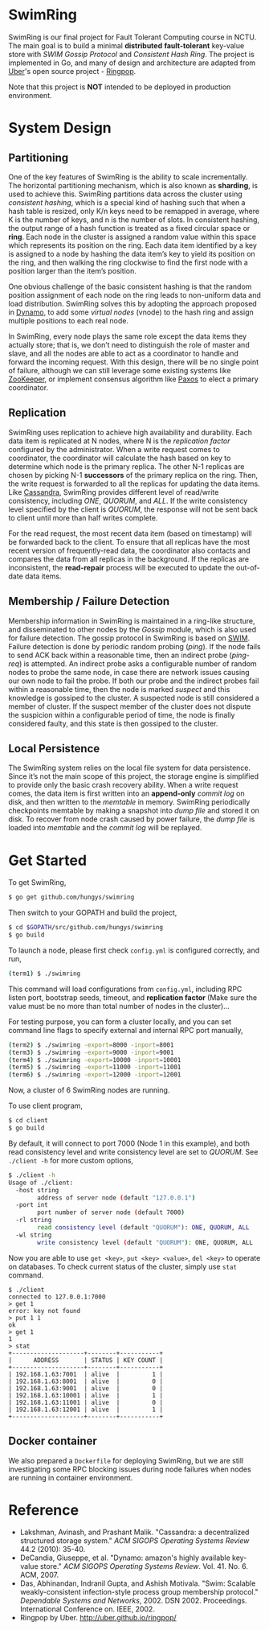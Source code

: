 SwimRing
========

SwimRing is our final project for Fault Tolerant Computing course in NCTU. The main goal is to build a minimal **distributed** **fault-tolerant** key-value store with *SWIM Gossip Protocol* and *Consistent Hash Ring*. The project is implemented in Go, and many of design and architecture are adapted from [Uber](http://www.uber.com)'s open source project - [Ringpop](https://github.com/uber/ringpop-go).

Note that this project is **NOT** intended to be deployed in production environment.

# System Design

## Partitioning

One of the key features of SwimRing is the ability to scale incrementally. The horizontal partitioning mechanism, which is also known as **sharding**, is used to achieve this. SwimRing partitions data across the cluster using *consistent hashing*, which is a special kind of hashing such that when a hash table is resized, only K/n keys need to be remapped in average, where K is the number of keys, and n is the number of slots. In consistent hashing, the output range of a hash function is treated as a fixed circular space or **ring**. Each node in the cluster is assigned a random value within this space which represents its position on the ring. Each data item identified by a key is assigned to a node by hashing the data item’s key to yield its position on the ring, and then walking the ring clockwise to find the first node with a position larger than the item’s position.

One obvious challenge of the basic consistent hashing is that the random position assignment of each node on the ring leads to non-uniform data and load distribution. SwimRing solves this by adopting the approach proposed in [Dynamo](http://www.read.seas.harvard.edu/~kohler/class/cs239-w08/decandia07dynamo.pdf), to add some *virtual nodes* (vnode) to the hash ring and assign multiple positions to each real node.

In SwimRing, every node plays the same role except the data items they actually store; that is, we don’t need to distinguish the role of master and slave, and all the nodes are able to act as a coordinator to handle and forward the incoming request. With this design, there will be no single point of failure, although we can still leverage some existing systems like [ZooKeeper](https://zookeeper.apache.org/), or implement consensus algorithm like [Paxos](http://www.cs.utexas.edu/users/lorenzo/corsi/cs380d/past/03F/notes/paxos-simple.pdf) to elect a primary coordinator.

## Replication

SwimRing uses replication to achieve high availability and durability. Each data item is replicated at N nodes, where N is the *replication factor* configured by the administrator. When a write request comes to coordinator, the coordinator will calculate the hash based on key to determine which node is the primary replica. The other N-1 replicas are chosen by picking N-1 **successors** of the primary replica on the ring. Then, the write request is forwarded to all the replicas for updating the data items. Like [Cassandra](http://cassandra.apache.org/), SwimRing provides different level of read/write consistency, including *ONE*, *QUORUM*, and *ALL*. If the write consistency level specified by the client is *QUORUM*, the response will not be sent back to client until more than half writes complete.

For the read request, the most recent data item (based on timestamp) will be forwarded back to the client. To ensure that all replicas have the most recent version of frequently-read data, the coordinator also contacts and compares the data from all replicas in the background. If the replicas are inconsistent, the **read-repair** process will be executed to update the out-of-date data items.

## Membership / Failure Detection

Membership information in SwimRing is maintained in a ring-like structure, and disseminated to other nodes by the *Gossip* module, which is also used for failure detection. The gossip protocol in SwimRing is based on [SWIM](http://citeseerx.ist.psu.edu/viewdoc/download?doi=10.1.1.19.5253&rep=rep1&type=pdf). Failure detection is done by periodic random probing (*ping*). If the node fails to send ACK back within a reasonable time, then an indirect probe (*ping-req*) is attempted. An indirect probe asks a configurable number of random nodes to probe the same node, in case there are network issues causing our own node to fail the probe. If both our probe and the indirect probes fail within a reasonable time, then the node is marked *suspect* and this knowledge is gossiped to the cluster. A suspected node is still considered a member of cluster. If the suspect member of the cluster does not dispute the suspicion within a configurable period of time, the node is finally considered faulty, and this state is then gossiped to the cluster.

## Local Persistence

The SwimRing system relies on the local file system for data persistence. Since it’s not the main scope of this project, the storage engine is simplified to provide only the basic crash recovery ability. When a write request comes, the data item is first written into an **append-only** *commit log* on disk, and then written to the *memtable* in memory. SwimRing periodically checkpoints memtable by making a snapshot into *dump file* and stored it on disk. To recover from node crash caused by power failure, the *dump file* is loaded into *memtable* and the *commit log* will be replayed.

# Get Started

To get SwimRing,

```bash
$ go get github.com/hungys/swimring
```

Then switch to your GOPATH and build the project,

```bash
$ cd $GOPATH/src/github.com/hungys/swimring
$ go build
```

To launch a node, please first check `config.yml` is configured correctly, and run,

```bash
(term1) $ ./swimring
```

This command will load configurations from `config.yml`, including RPC listen port, bootstrap seeds, timeout, and **replication factor** (Make sure the value must be no more than total number of nodes in the cluster)...

For testing purpose, you can form a cluster locally, and you can set command line flags to specify external and internal RPC port manually,

```bash
(term2) $ ./swimring -export=8000 -inport=8001
(term3) $ ./swimring -export=9000 -inport=9001
(term4) $ ./swimring -export=10000 -inport=10001
(term5) $ ./swimring -export=11000 -inport=11001
(term6) $ ./swimring -export=12000 -inport=12001
```

Now, a cluster of 6 SwimRing nodes are running.

To use client program,

```bash
$ cd client
$ go build
```

By default, it will connect to port 7000 (Node 1 in this example), and both read consistency level and write consistency level are set to *QUORUM*. See `./client -h` for more custom options,

```bash
$ ./client -h
Usage of ./client:
  -host string
    	address of server node (default "127.0.0.1")
  -port int
    	port number of server node (default 7000)
  -rl string
    	read consistency level (default "QUORUM"): ONE, QUORUM, ALL
  -wl string
    	write consistency level (default "QUORUM"): ONE, QUORUM, ALL
```

Now you are able to use `get <key>`, `put <key> <value>`, `del <key>` to operate on databases. To check current status of the cluster, simply use `stat` command.

```
$ ./client
connected to 127.0.0.1:7000
> get 1
error: key not found
> put 1 1
ok
> get 1
1
> stat
+--------------------+--------+-----------+
|      ADDRESS       | STATUS | KEY COUNT |
+--------------------+--------+-----------+
| 192.168.1.63:7001  | alive  |         1 |
| 192.168.1.63:8001  | alive  |         0 |
| 192.168.1.63:9001  | alive  |         0 |
| 192.168.1.63:10001 | alive  |         1 |
| 192.168.1.63:11001 | alive  |         0 |
| 192.168.1.63:12001 | alive  |         1 |
+--------------------+--------+-----------+
```

## Docker container

We also prepared a `Dockerfile` for deploying SwimRing, but we are still investigating some RPC blocking issues during node failures when nodes are running in container environment.

# Reference

- Lakshman, Avinash, and Prashant Malik. "Cassandra: a decentralized structured storage system." *ACM SIGOPS Operating Systems Review* 44.2 (2010): 35-40.
- DeCandia, Giuseppe, et al. "Dynamo: amazon's highly available key-value store." *ACM SIGOPS Operating Systems Review*. Vol. 41. No. 6. ACM, 2007.
- Das, Abhinandan, Indranil Gupta, and Ashish Motivala. "Swim: Scalable weakly-consistent infection-style process group membership protocol." *Dependable Systems and Networks*, 2002. DSN 2002. Proceedings. International Conference on. IEEE, 2002.
- Ringpop by Uber. http://uber.github.io/ringpop/ 
